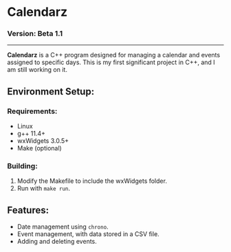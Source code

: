 # Calendarz  
### Version: Beta 1.1

---

**Calendarz** is a C++ program designed for managing a calendar and events assigned to specific days. This is my first significant project in C++, and I am still working on it.

## Environment Setup:

### Requirements:
- Linux
- g++ 11.4+  
- wxWidgets 3.0.5+  
- Make (optional)

### Building:
1. Modify the Makefile to include the wxWidgets folder.
2. Run with `make run`.

## Features:
- Date management using `chrono`.
- Event management, with data stored in a CSV file.
- Adding and deleting events.